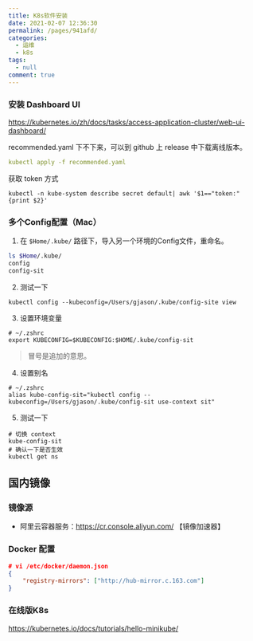 ```yaml
---
title: K8s软件安装
date: 2021-02-07 12:36:30
permalink: /pages/941afd/
categories: 
  - 运维
  - k8s
tags: 
  - null
comment: true
---
```

### 安装 Dashboard UI

https://kubernetes.io/zh/docs/tasks/access-application-cluster/web-ui-dashboard/

recommended.yaml 下不下来，可以到 github 上 release 中下载离线版本。

```yaml
kubectl apply -f recommended.yaml
```

获取 token 方式

```
kubectl -n kube-system describe secret default| awk '$1=="token:"{print $2}'
```

### 多个Config配置（Mac）

1. 在 `$Home/.kube/` 路径下，导入另一个环境的Config文件，重命名。

```bash
ls $Home/.kube/
config
config-sit
```

2. 测试一下

```shell
kubectl config --kubeconfig=/Users/gjason/.kube/config-site view
```

3. 设置环境变量

```shell
# ~/.zshrc
export KUBECONFIG=$KUBECONFIG:$HOME/.kube/config-sit
```

> 冒号是追加的意思。

4. 设置别名

```shell
# ~/.zshrc
alias kube-config-sit="kubectl config --kubeconfig=/Users/gjason/.kube/config-sit use-context sit"
```

5. 测试一下

```shell
# 切换 context
kube-config-sit
# 确认一下是否生效
kubectl get ns
```

## 国内镜像

### 镜像源

- 阿里云容器服务：https://cr.console.aliyun.com/ 【镜像加速器】

### Docker 配置

```json
# vi /etc/docker/daemon.json
{
    "registry-mirrors": ["http://hub-mirror.c.163.com"]
}
```

### 在线版K8s

https://kubernetes.io/docs/tutorials/hello-minikube/
